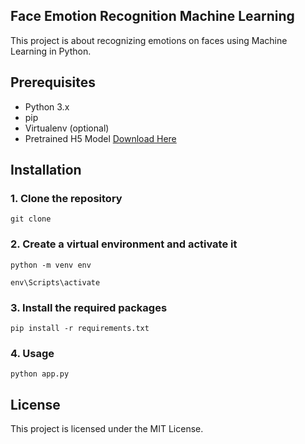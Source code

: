 ## Face Emotion Recognition Machine Learning

This project is about recognizing emotions on faces using Machine Learning in Python.

## Prerequisites

- Python 3.x
- pip
- Virtualenv (optional)
- Pretrained H5 Model [Download Here](https://cutt.ly/awSOc9qF)

## Installation

### 1. Clone the repository

`git clone`

### 2. Create a virtual environment and activate it

`python -m venv env`

`env\Scripts\activate`

### 3. Install the required packages

`pip install -r requirements.txt`

### 4. Usage

`python app.py`

## License

This project is licensed under the MIT License.

